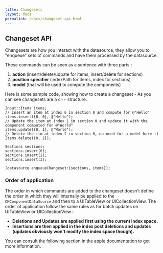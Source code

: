 ```yaml
---
title: Changesets
layout: docs
permalink: /docs/changeset-api.html
---
```


## Changeset API

Changesets are how you interact with the datasource, they allow you to "enqueue" sets of commands and have them processed by the datasource.


These commands can be seen as a sentence with three parts :

1. **action** (insert/delete/udpate for items, insert/delete for sections)
2. **position specifier** (indexPath for items, index for sections)
3. **model** (that will be used to compute the components)

Here is some sample code, showing how to create a changeset - As you can see changesets are a c++ structure.

```objc++
Input::Items items;
// Insert an item at index 0 in section 0 and compute for @"Hello"
items.insert({0, 0}, @"Hello");
// Update the item at index 1 in section 0 and update it with the component computed for @"World"
items.update({0, 1}, @"World");
// Delete the itm at index 2 in section 0, no need for a model here :)
Items.delete({0, 2});

Sections sections;
sections.insert(0);
sections.insert(2);
sections.insert(3);

[datasource enqueueChangeset:{sections, items}];
```

### Order of application

The order in which commands are added to the changeset doesn't define the order in which they will internally be applied to the `CKComponentDataSource` and then to a UITableView or UICollectionView. The order of application follow the same rules as for batch updates on UITableView or UICollectionView :

- **Deletions and Updates are applied first using the current index space.**
- **Insertions are then applied in the index post deletions and updates (updates obviously won't modify the index space though).**

You can consult the [following section](https://developer.apple.com/library/prerelease/ios/documentation/UserExperience/Conceptual/TableView_iPhone/ManageInsertDeleteRow/ManageInsertDeleteRow.html) in the apple documentation to get more information.
